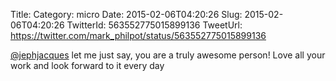 Title: 
Category: micro
Date: 2015-02-06T04:20:26
Slug: 2015-02-06T04:20:26
TwitterId: 563552775015899136
TweetUrl: https://twitter.com/mark_philpot/status/563552775015899136

[@jephjacques](https://twitter.com/jephjacques) let me just say, you are a truly awesome person! Love all your work and look forward to it every day